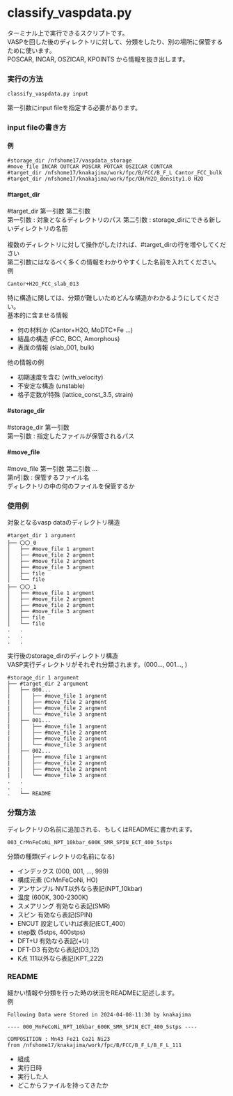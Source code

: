# classify_vaspdata.py
ターミナル上で実行できるスクリプトです。<br>
VASPを回した後のディレクトリに対して、分類をしたり、別の場所に保管するために使います。<br>
POSCAR, INCAR, OSZICAR, KPOINTS から情報を抜き出します。<br>

### 実行の方法
```
classify_vaspdata.py input
```
第一引数にinput fileを指定する必要があります。<br>

### input fileの書き方
#### 例
```
#storage_dir /nfshome17/vaspdata_storage
#move_file INCAR OUTCAR POSCAR POTCAR OSZICAR CONTCAR
#target_dir /nfshome17/knakajima/work/fpc/B/FCC/B_F_L Cantor_FCC_bulk
#target_dir /nfshome17/knakajima/work/fpc/OH/H2O_density1.0 H2O
```
#### #target_dir
#target_dir 第一引数 第二引数 <br>
第一引数 : 対象となるディレクトリのパス
第二引数 : storage_dirにできる新しいディレクトリの名前<br><br>
複数のディレクトリに対して操作がしたければ、#target_dirの行を増やしてください<br>
第二引数にはなるべく多くの情報をわかりやすくした名前を入れてください。<br>
例
```
Cantor+H2O_FCC_slab_013 
```
特に構造に関しては、分類が難しいためどんな構造かわかるようにしてください。<br>
基本的に含ませる情報
 - 何の材料か (Cantor+H2O, MoDTC+Fe ...)
 - 結晶の構造 (FCC, BCC, Amorphous)
 - 表面の情報 (slab_001, bulk)

他の情報の例
 - 初期速度を含む (with_velocity)
 - 不安定な構造 (unstable)
 - 格子定数が特殊 (lattice_const_3.5, strain)

#### #storage_dir 
#storage_dir 第一引数<br>
第一引数 : 指定したファイルが保管されるパス<br>

#### #move_file
#move_file 第一引数 第二引数 ... <br>
第n引数 : 保管するファイル名<br>
ディレクトリの中の何のファイルを保管するか<br>

### 使用例
対象となるvasp dataのディレクトリ構造
```
#target_dir 1 argument
├── 〇〇_0
│   ├── #move_file 1 argment
│   ├── #move_file 2 argment
│   ├── #move_file 2 argment
│   ├── #move_file 3 argment
│   ├── file
│   └── file
├── 〇〇_1
│   ├── #move_file 1 argment
│   ├── #move_file 2 argment
│   ├── #move_file 2 argment
│   ├── #move_file 3 argment
│   ├── file
│   └── file 
.   .
.   .
.   .
``` 

実行後のstorage_dirのディレクトリ構造<br>
VASP実行ディレクトリがそれぞれ分類されます。(000..., 001..., )<br>
```
#storage_dir 1 argument
├── #target_dir 2 argument
│   ├── 000...
|   │   ├── #move_file 1 argment
|   │   ├── #move_file 2 argment
|   │   ├── #move_file 2 argment
|   │   └── #move_file 3 argment
│   ├── 001...
|   │   ├── #move_file 1 argment
|   │   ├── #move_file 2 argment
|   │   ├── #move_file 2 argment
|   │   └── #move_file 3 argment
│   ├── 002...
|   │   ├── #move_file 1 argment
|   │   ├── #move_file 2 argment
|   │   ├── #move_file 2 argment
|   │   └── #move_file 3 argment
.   .    
.   .   
.   └── README
```
### 分類方法
ディレクトリの名前に追加される、もしくはREADMEに書かれます。<br>
```
003_CrMnFeCoNi_NPT_10kbar_600K_SMR_SPIN_ECT_400_5stps
```
分類の種類(ディレクトリの名前になる)
 - インデックス (000, 001, ..., 999)
 - 構成元素 (CrMnFeCoNi, HO)
 - アンサンブル NVT以外なら表記(NPT_10kbar)
 - 温度 (600K, 300-2300K)
 - スメアリング 有効なら表記(SMR)
 - スピン 有効なら表記(SPIN)
 - ENCUT 設定していれば表記(ECT_400)
 - step数 (5stps, 400stps)
 - DFT+U 有効なら表記(+U)
 - DFT-D3 有効なら表記(D3_12)
 - K点 111以外なら表記(KPT_222)

### README
細かい情報や分類を行った時の状況をREADMEに記述します。<br>
例<br>
```
Following Data were Stored in 2024-04-08-11:30 by knakajima

---- 000_MnFeCoNi_NPT_10kbar_600K_SMR_SPIN_ECT_400_5stps ----

COMPOSITION : Mn43 Fe21 Co21 Ni23
from /nfshome17/knakajima/work/fpc/B/FCC/B_F_L/B_F_L_111
```
 - 組成
 - 実行日時
 - 実行した人
 - どこからファイルを持ってきたか

